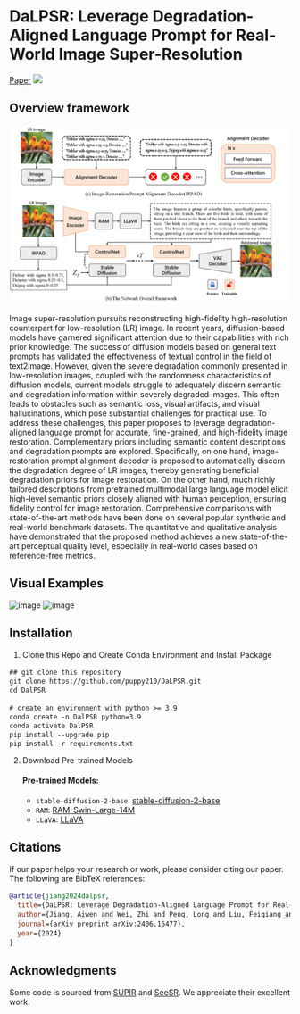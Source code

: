 # DaLPSR: Leverage Degradation-Aligned Language Prompt for Real-World Image Super-Resolution

[Paper](https://arxiv.org/pdf/2406.16477)
<a href='https://arxiv.org/pdf/2406.16477'><img src='https://img.shields.io/badge/arXiv-2406.16477-b31b1b.svg'></a> &nbsp;&nbsp;

## Overview framework
![DaLPSR](figs/framework.png)

Image super-resolution pursuits reconstructing high-fidelity high-resolution counterpart for low-resolution (LR) image. In recent years, diffusion-based models have garnered significant attention due to their capabilities with rich prior knowledge. The success of diffusion models based on general text prompts has validated the effectiveness of textual control in the field of text2image. However, given the severe degradation commonly presented in low-resolution images, coupled with the randomness characteristics of diffusion models, current models struggle to adequately discern semantic and degradation information within severely degraded images. This often leads to obstacles such as semantic loss, visual artifacts, and visual hallucinations, which pose substantial challenges for practical use. To address these challenges, this paper proposes to leverage degradation-aligned language prompt for accurate, fine-grained, and high-fidelity image restoration. Complementary priors including semantic content descriptions and degradation prompts are explored. Specifically, on one hand, image-restoration prompt alignment decoder is proposed to automatically discern the degradation degree of LR images, thereby generating beneficial degradation priors for image restoration. On the other hand, much richly tailored descriptions from pretrained multimodal large language model elicit high-level semantic priors closely aligned with human perception, ensuring fidelity control for image restoration. Comprehensive comparisons with state-of-the-art methods have been done on several popular synthetic and real-world benchmark datasets. The quantitative and qualitative analysis have demonstrated that the proposed method achieves a new state-of-the-art perceptual quality level, especially in real-world cases based on reference-free metrics.

## Visual Examples
![image](https://github.com/puppy210/DaLPSR/blob/main/figs/result_real.png)
![image](https://github.com/puppy210/DaLPSR/blob/main/figs/result_syn.png)

## Installation
1. Clone this Repo and Create Conda Environment and Install Package
```
## git clone this repository
git clone https://github.com/puppy210/DaLPSR.git
cd DalPSR

# create an environment with python >= 3.9
conda create -n DalPSR python=3.9
conda activate DalPSR
pip install --upgrade pip
pip install -r requirements.txt
```

2. Download Pre-trained Models
    #### Pre-trained Models:
    * `stable-diffusion-2-base`: [stable-diffusion-2-base](https://huggingface.co/stabilityai/stable-diffusion-2-base/tree/main)
    * `RAM`: [RAM-Swin-Large-14M](https://huggingface.co/spaces/xinyu1205/recognize-anything/blob/main/ram_swin_large_14m.pth)
    * `LLaVA`: [LLaVA](https://github.com/haotian-liu/LLaVA)

## Citations
If our paper helps your research or work, please consider citing our paper. The following are BibTeX references:
```bibtex
@article{jiang2024dalpsr,
  title={DaLPSR: Leverage Degradation-Aligned Language Prompt for Real-World Image Super-Resolution},
  author={Jiang, Aiwen and Wei, Zhi and Peng, Long and Liu, Feiqiang and Li, Wenbo and Wang, Mingwen},
  journal={arXiv preprint arXiv:2406.16477},
  year={2024}
}
```

## Acknowledgments
Some code is sourced from [SUPIR](https://github.com/Fanghua-Yu/SUPIR) and [SeeSR](https://github.com/cswry/SeeSR). We appreciate their excellent work.
